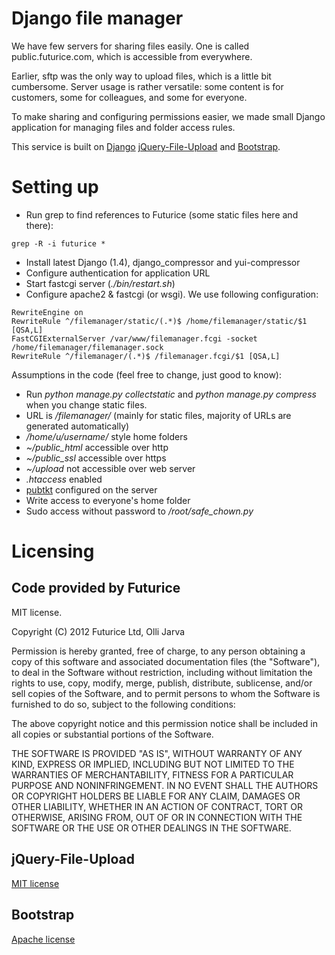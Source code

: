 Django file manager
===================

We have few servers for sharing files easily. One is called 
public.futurice.com, which is accessible from everywhere.

Earlier, sftp was the only way to upload files, which is a little bit 
cumbersome. Server usage is rather versatile: some content is for 
customers, some for colleagues, and some for everyone.

To make sharing and configuring permissions easier, we made small Django 
application for managing files and folder access rules.

This service is built on [Django](http://djangoproject.com) 
[jQuery-File-Upload](https://github.com/blueimp/jQuery-File-Upload) and 
[Bootstrap](http://twitter.github.com/bootstrap/).

Setting up
==========

* Run grep to find references to Futurice (some static files here and there):

```
grep -R -i futurice *
```

* Install latest Django (1.4), django_compressor and yui-compressor
* Configure authentication for application URL
* Start fastcgi server (*./bin/restart.sh*)
* Configure apache2 & fastcgi (or wsgi). We use following configuration:

```
RewriteEngine on
RewriteRule ^/filemanager/static/(.*)$ /home/filemanager/static/$1 [QSA,L]
FastCGIExternalServer /var/www/filemanager.fcgi -socket /home/filemanager/filemanager.sock
RewriteRule ^/filemanager/(.*)$ /filemanager.fcgi/$1 [QSA,L]
```


Assumptions in the code (feel free to change, just good to know):

* Run *python manage.py collectstatic* and *python manage.py compress* when you change static files.
* URL is */filemanager/* (mainly for static files, majority of URLs are generated automatically)
* */home/u/username/* style home folders
* *~/public_html* accessible over http
* *~/public_ssl* accessible over https
* *~/upload* not accessible over web server
* *.htaccess* enabled
* [pubtkt](https://neon1.net/mod_auth_pubtkt/install.html) configured on the server
* Write access to everyone's home folder
* Sudo access without password to */root/safe_chown.py*


Licensing
=========

Code provided by Futurice
-------------------------

MIT license.

Copyright (C) 2012 Futurice Ltd, Olli Jarva

Permission is hereby granted, free of charge, to any person obtaining a 
copy of this software and associated documentation files (the 
"Software"), to deal in the Software without restriction, including 
without limitation the rights to use, copy, modify, merge, publish, 
distribute, sublicense, and/or sell copies of the Software, and to 
permit persons to whom the Software is furnished to do so, subject to 
the following conditions:

The above copyright notice and this permission notice shall be included 
in all copies or substantial portions of the Software.

THE SOFTWARE IS PROVIDED "AS IS", WITHOUT WARRANTY OF ANY KIND, EXPRESS 
OR IMPLIED, INCLUDING BUT NOT LIMITED TO THE WARRANTIES OF 
MERCHANTABILITY, FITNESS FOR A PARTICULAR PURPOSE AND NONINFRINGEMENT. 
IN NO EVENT SHALL THE AUTHORS OR COPYRIGHT HOLDERS BE LIABLE FOR ANY 
CLAIM, DAMAGES OR OTHER LIABILITY, WHETHER IN AN ACTION OF CONTRACT, 
TORT OR OTHERWISE, ARISING FROM, OUT OF OR IN CONNECTION WITH THE 
SOFTWARE OR THE USE OR OTHER DEALINGS IN THE SOFTWARE.

jQuery-File-Upload
------------------

[MIT license](http://www.opensource.org/licenses/MIT)

Bootstrap
---------

[Apache license](https://github.com/twitter/bootstrap/blob/master/LICENSE)


